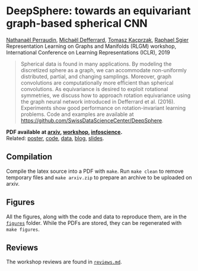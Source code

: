 # DeepSphere: towards an equivariant graph-based spherical CNN

[Nathanaël Perraudin][nath], [Michaël Defferrard][mdeff], [Tomasz Kacprzak][tomek], [Raphael Sgier][raphael]\
Representation Learning on Graphs and Manifolds (RLGM) workshop, International Conference on Learning Representations (ICLR), 2019

[nath]: https://perraudin.info
[mdeff]: https://deff.ch
[tomek]: https://www.ipa.phys.ethz.ch/people/person-detail.MjEyNzM5.TGlzdC82NjQsNTkxMDczNDQw.html
[raphael]: https://www.ipa.phys.ethz.ch/people/person-detail.MTcyNDY3.TGlzdC82NjQsNTkxMDczNDQw.html

> Spherical data is found in many applications.
> By modeling the discretized sphere as a graph, we can accommodate non-uniformly distributed, partial, and changing samplings.
> Moreover, graph convolutions are computationally more efficient than spherical convolutions.
> As equivariance is desired to exploit rotational symmetries, we discuss how to approach rotation equivariance using the graph neural network introduced in Defferrard et al. (2016).
> Experiments show good performance on rotation-invariant learning problems.
> Code and examples are available at https://github.com/SwissDataScienceCenter/DeepSphere.

**PDF available at [arxiv], [workshop], [infoscience].**\
Related: [poster], [code], [data], [blog], [slides].

[arxiv]: https://arxiv.org/abs/1904.05146
[workshop]: https://rlgm.github.io/papers/71.pdf
[infoscience]: https://infoscience.epfl.ch
[poster]: https://doi.org/10.5281/zenodo.2839355
[code]: https://github.com/SwissDataScienceCenter/DeepSphere
[data]: https://doi.org/10.5281/zenodo.1303271
[blog]: https://datascience.ch/deepsphere-a-neural-network-architecture-for-spherical-data
[slides]: https://doi.org/10.5281/zenodo.3243380

## Compilation

Compile the latex source into a PDF with `make`.
Run `make clean` to remove temporary files and `make arxiv.zip` to prepare an archive to be uploaded on arxiv.

## Figures

All the figures, along with the code and data to reproduce them, are in the [`figures`](figures/) folder.
While the PDFs are stored, they can be regenerated with `make figures`.

## Reviews

The workshop reviews are found in [`reviews.md`](reviews.md).
